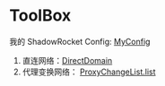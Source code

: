 # ToolBox

我的 ShadowRocket Config: [MyConfig](https://raw.githubusercontent.com/gireithub/ToolBox/main/MyConfig.ini)

1. 直连网络：[DirectDomain](https://raw.githubusercontent.com/gireithub/ToolBox/main/DirectDomain)
2. 代理变换网络： [ProxyChangeList.list](https://raw.githubusercontent.com/gireithub/ToolBox/main/ProxyChange)
